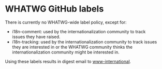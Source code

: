 # WHATWG GitHub labels

There is currently no WHATWG-wide label policy, except for:

* i18n-comment: used by the internationalization community to track issues they have raised.
* i18n-tracking: used by the internationalization community to track issues they are interested in or the WHATWG community thinks the internationalization community might be interested in.

Using these labels results in digest email to [www-international](https://lists.w3.org/Archives/Public/www-international/).
